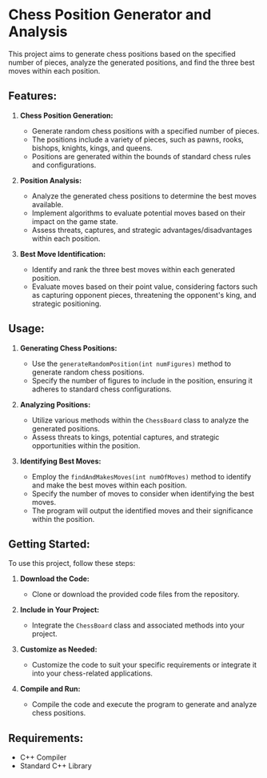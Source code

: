 # Chess Position Generator and Analysis

This project aims to generate chess positions based on the specified number of pieces, analyze the generated positions, and find the three best moves within each position.

## Features:

1. **Chess Position Generation:**
   - Generate random chess positions with a specified number of pieces.
   - The positions include a variety of pieces, such as pawns, rooks, bishops, knights, kings, and queens.
   - Positions are generated within the bounds of standard chess rules and configurations.

2. **Position Analysis:**
   - Analyze the generated chess positions to determine the best moves available.
   - Implement algorithms to evaluate potential moves based on their impact on the game state.
   - Assess threats, captures, and strategic advantages/disadvantages within each position.

3. **Best Move Identification:**
   - Identify and rank the three best moves within each generated position.
   - Evaluate moves based on their point value, considering factors such as capturing opponent pieces, threatening the opponent's king, and strategic positioning.

## Usage:

1. **Generating Chess Positions:**
   - Use the `generateRandomPosition(int numFigures)` method to generate random chess positions.
   - Specify the number of figures to include in the position, ensuring it adheres to standard chess configurations.

2. **Analyzing Positions:**
   - Utilize various methods within the `ChessBoard` class to analyze the generated positions.
   - Assess threats to kings, potential captures, and strategic opportunities within the position.

3. **Identifying Best Moves:**
   - Employ the `findAndMakesMoves(int numOfMoves)` method to identify and make the best moves within each position.
   - Specify the number of moves to consider when identifying the best moves.
   - The program will output the identified moves and their significance within the position.

## Getting Started:

To use this project, follow these steps:

1. **Download the Code:**
   - Clone or download the provided code files from the repository.

2. **Include in Your Project:**
   - Integrate the `ChessBoard` class and associated methods into your project.

3. **Customize as Needed:**
   - Customize the code to suit your specific requirements or integrate it into your chess-related applications.

4. **Compile and Run:**
   - Compile the code and execute the program to generate and analyze chess positions.

## Requirements:

- C++ Compiler
- Standard C++ Library
